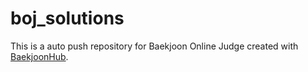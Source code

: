 # boj_solutions
This is a auto push repository for Baekjoon Online Judge created with [BaekjoonHub](https://github.com/BaekjoonHub/BaekjoonHub).
